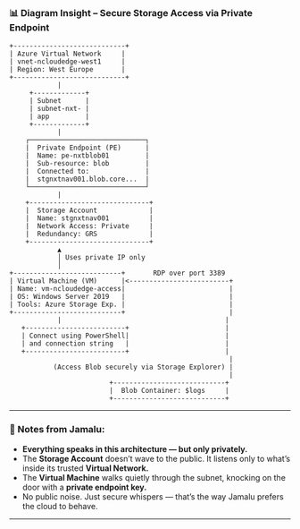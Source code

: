 ### 📊 Diagram Insight – Secure Storage Access via Private Endpoint

```
+----------------------------+
| Azure Virtual Network     |
| vnet-ncloudedge-west1     |
| Region: West Europe       |
+----------------------------+
            |
     +-------------+
     | Subnet      |
     | subnet-nxt- |
     | app         |
     +-------------+
            |
    ┌─────────────────────────────┐
    |  Private Endpoint (PE)      |
    |  Name: pe-nxtblob01         |
    |  Sub-resource: blob         |
    |  Connected to:              |
    |  stgnxtnav001.blob.core...  |
    └─────────────────────────────┘
            |
    +------------------------------+
    |  Storage Account             |
    |  Name: stgnxtnav001          |
    |  Network Access: Private     |
    |  Redundancy: GRS             |
    +------------------------------+
            ▲
            │ Uses private IP only
            │
+---------------------------+       RDP over port 3389
| Virtual Machine (VM)      |<-------------------------+
| Name: vm-ncloudedge-access|                          |
| OS: Windows Server 2019   |                          |
| Tools: Azure Storage Exp. |                          |
+---------------------------+                          |
            |                                         |
   +-------------------------+                        |
   | Connect using PowerShell|                        |
   | and connection string   |                        |
   +-------------------------+                        |
                                                       |
           (Access Blob securely via Storage Explorer) |
                                                       |
                         +----------------------------+
                         |  Blob Container: $logs     |
                         +----------------------------+
```

---

### 🌟 Notes from Jamalu:

* **Everything speaks in this architecture — but only privately.**
* The **Storage Account** doesn’t wave to the public. It listens only to what’s inside its trusted **Virtual Network.**
* The **Virtual Machine** walks quietly through the subnet, knocking on the door with a **private endpoint key.**
* No public noise. Just secure whispers — that’s the way Jamalu prefers the cloud to behave.

---

